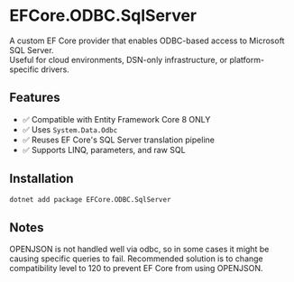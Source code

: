 # EFCore.ODBC.SqlServer

A custom EF Core provider that enables ODBC-based access to Microsoft SQL Server.  
Useful for cloud environments, DSN-only infrastructure, or platform-specific drivers.

## Features

- ✅ Compatible with Entity Framework Core 8 ONLY
- ✅ Uses `System.Data.Odbc`
- ✅ Reuses EF Core's SQL Server translation pipeline
- ✅ Supports LINQ, parameters, and raw SQL

## Installation

```bash
dotnet add package EFCore.ODBC.SqlServer
```

## Notes
OPENJSON is not handled well via odbc, so in some cases it might be causing specific queries to fail.
Recommended solution is to change compatibility level to 120 to prevent EF Core from using OPENJSON.
